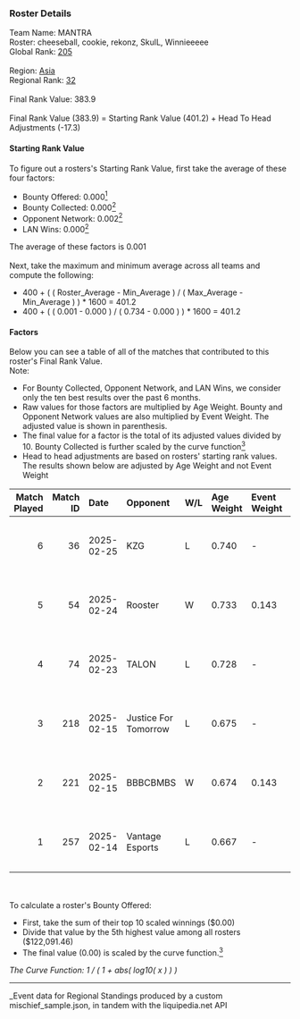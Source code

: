 ### Roster Details<br />
Team Name: MANTRA<br />
Roster: cheeseball, cookie, rekonz, SkulL, Winnieeeee<br />
Global Rank: [205](../../standings_global_2025_05_05.md)<br />
<br />
Region: [Asia]( ../../standings_asia_2025_05_05.md)<br />
Regional Rank: [32]( ../../standings_asia_2025_05_05.md)<br />
<br />
Final Rank Value:  383.9<br />
<br />
Final Rank Value (383.9) = Starting Rank Value (401.2) + Head To Head Adjustments (-17.3)<br />

#### Starting Rank Value<br />
To figure out a rosters's Starting Rank Value, first take the average of these four factors:<br />
- Bounty Offered: 0.000[<sup>1</sup>](#table2)
- Bounty Collected: 0.000[<sup>2</sup>](#table1)
- Opponent Network: 0.002[<sup>2</sup>](#table1)
- LAN Wins: 0.000[<sup>2</sup>](#table1)

The average of these factors is 0.001<br />
<br />
Next, take the maximum and minimum average across all teams and compute the following:<br />
- 400 + ( ( Roster_Average - Min_Average ) / ( Max_Average - Min_Average ) ) * 1600 = 401.2
- 400 + ( ( 0.001 - 0.000 ) / ( 0.734 - 0.000 ) ) * 1600 = 401.2


#### Factors<br />
Below you can see a table of all of the matches that contributed to this roster's Final Rank Value.<br />
Note:<br />

- For Bounty Collected, Opponent Network, and LAN Wins, we consider only the ten best results over the past 6 months.
- Raw values for those factors are multiplied by Age Weight. Bounty and Opponent Network values are also multiplied by Event Weight. The adjusted value is shown in parenthesis.
- The final value for a factor is the total of its adjusted values divided by 10. Bounty Collected is further scaled by the curve function[<sup>3</sup>](#curveFunction)
- Head to head adjustments are based on rosters' starting rank values. The results shown below are adjusted by Age Weight and not Event Weight
<span id="table1"></span><br />


| Match Played | Match ID | Date       | Opponent             | W/L | Age Weight | Event Weight | Bounty Collected | Opponent Network | LAN Wins  | H2H Adj. | Roster                                        |
| -: | -: | :- | :- | :- | :- | :- | :- | :- | :- | -: | :- |
|            6 |       36 | 2025-02-25 | KZG                  | L   | 0.740      | -            | -                | -                | -         |   -11.35 | cheeseball, cookie, rekonz, SkulL, Winnieeeee |
|            5 |       54 | 2025-02-24 | Rooster              | W   | 0.733      | 0.143        | 0.000 (0.000)    | 0.211 (0.022)    | 0 (0.000) |    15.10 | cheeseball, cookie, rekonz, SkulL, Winnieeeee |
|            4 |       74 | 2025-02-23 | TALON                | L   | 0.728      | -            | -                | -                | -         |   -10.85 | cheeseball, cookie, rekonz, SkulL, Winnieeeee |
|            3 |      218 | 2025-02-15 | Justice For Tomorrow | L   | 0.675      | -            | -                | -                | -         |   -10.32 | cheeseball, cookie, rekonz, SkulL, Winnieeeee |
|            2 |      221 | 2025-02-15 | BBBCBMBS             | W   | 0.674      | 0.143        | 0.000 (0.000)    | 0.000 (0.000)    | 0 (0.000) |    10.37 | cheeseball, cookie, rekonz, SkulL, Winnieeeee |
|            1 |      257 | 2025-02-14 | Vantage Esports      | L   | 0.667      | -            | -                | -                | -         |   -10.26 | cheeseball, cookie, rekonz, SkulL, Winnieeeee |

<br />
<span id="table2"></span><br />
To calculate a roster's Bounty Offered:<br />

- First, take the sum of their top 10 scaled winnings ($0.00)
- Divide that value by the 5th highest value among all rosters ($122,091.46)
- The final value (0.00) is scaled by the curve function.[<sup>3</sup>](#curveFunction)

<span id="curveFunction"></span>_The Curve Function: 1 / ( 1 + abs( log10( x ) ) )_<br />

---
_Event data for Regional Standings produced by a custom mischief_sample.json, in tandem with the liquipedia.net API<br />
